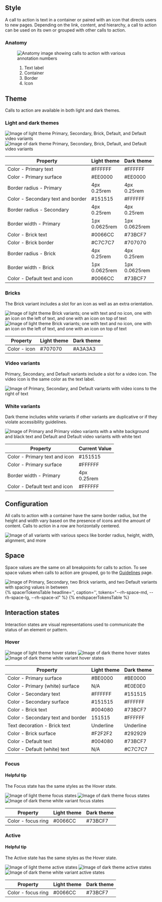 ## Style

A call to action is text in a container or paired with an icon that directs users to new pages. Depending on the link, content, and hierarchy, a call to action can be used on its own or grouped with other calls to action.

### Anatomy

<figure>
  <uxdot-example width-adjustment="738px">
    <img src="{{ '../cta-anatomy.png' | url }}" alt="Anatomy image showing calls to action with various annotation numbers">
  </uxdot-example>
  <figcaption>
    <ol>
      <li>Text label</li>
      <li>Container</li>
      <li>Border</li>
      <li>Icon</li>
    </ol>
  </figcaption>
</figure>

## Theme

Calls to action are available in both light and dark themes.

### Light and dark themes

<uxdot-example width-adjustment="664px">
  <img src="{{ '../cta-theme-light.png' | url }}" alt="Image of light theme Primary, Secondary, Brick, Default, and Default video variants">
</uxdot-example>

<uxdot-example color-palette="darkest" width-adjustment="664px">
  <img src="{{ '../cta-theme-dark.png' | url }}" alt="Image of dark theme Primary, Secondary, Brick, Default, and Default video variants">
</uxdot-example>

<rh-table>
  <table>
    <thead>
      <tr>
        <th scope="col" data-label="Property">Property</th>
        <th scope="col" data-label="Light theme">Light theme</th>
        <th scope="col" data-label="Dark theme">Dark theme</th>
      </tr>
    </thead>
    <tbody>
      <tr>
        <td data-label="Property">Color - Primary text</td>
        <td data-label="Light theme">#FFFFFF</td>
        <td data-label="Dark theme">#FFFFFF</td>
      </tr>
      <tr>
        <td data-label="Property">Color - Primary surface</td>
        <td data-label="Light theme">#EE0000</td>
        <td data-label="Dark theme">#EE0000</td>
      </tr>
      <tr>
        <td data-label="Property">Border radius - Primary</td>
        <td data-label="Light theme">4px<br>0.25rem</td>
        <td data-label="Dark theme">4px<br>0.25rem</td>
      </tr>
      <tr>
        <td data-label="Property">Color - Secondary text and border</td>
        <td data-label="Light theme">#151515</td>
        <td data-label="Dark theme">#FFFFFF</td>
      </tr>
      <tr>
        <td data-label="Property">Border radius - Secondary</td>
        <td data-label="Light theme">4px<br>0.25rem</td>
        <td data-label="Dark theme">4px<br>0.25rem</td>
      </tr>
      <tr>
        <td data-label="Property">Border width - Primary</td>
        <td data-label="Light theme">1px<br>0.0625rem</td>
        <td data-label="Dark theme">1px<br>0.0625rem</td>
      </tr>
      <tr>
        <td data-label="Property">Color - Brick text</td>
        <td data-label="Light theme">#0066CC</td>
        <td data-label="Dark theme">#73BCF7</td>
      </tr>
      <tr>
        <td data-label="Property">Color - Brick border</td>
        <td data-label="Light theme">#C7C7C7</td>
        <td data-label="Dark theme">#707070</td>
      </tr>
      <tr>
        <td data-label="Property">Border radius - Brick</td>
        <td data-label="Light theme">4px<br>0.25rem</td>
        <td data-label="Dark theme">4px<br>0.25rem</td>
      </tr>
      <tr>
        <td data-label="Property">Border width - Brick</td>
        <td data-label="Light theme">1px<br>0.0625rem</td>
        <td data-label="Dark theme">1px<br>0.0625rem</td>
      </tr>
      <tr>
        <td data-label="Property">Color - Default text and icon</td>
        <td data-label="Light theme">#0066CC</td>
        <td data-label="Dark theme">#73BCF7</td>
      </tr>
    </tbody>
  </table>
</rh-table>
    
### Bricks

The Brick variant includes a slot for an icon as well as an extra orientation.

<uxdot-example width-adjustment="396px">
  <img src="{{ '../cta-bricks-theme-light.png' | url }}" alt="Image of light theme Brick variants; one with text and no icon, one with an icon on the left of text, and one with an icon on top of text">
</uxdot-example>
  
<uxdot-example color-palette="darkest" width-adjustment="396px">
  <img src="{{ '../cta-bricks-theme-dark.png' | url }}" alt="Image of light theme Brick variants; one with text and no icon, one with an icon on the left of text, and one with an icon on top of text">
</uxdot-example>

<rh-table>
  <table>
    <thead>
      <tr>
        <th scope="col" data-label="Property">Property</th>
        <th scope="col" data-label="Light theme">Light theme</th>
        <th scope="col" data-label="Dark theme">Dark theme</th>
      </tr>
    </thead>
    <tbody>
      <tr>
        <td data-label="Property">Color - icon</td>
        <td data-label="Light theme">#707070</td>
        <td data-label="Dark theme">#A3A3A3</td>
      </tr>
    </tbody>  
  </table>
</rh-table>

### Video variants

Primary, Secondary, and Default variants include a slot for a video icon. The video icon is the same color as the text label.

<uxdot-example width-adjustment="612px">
  <img src="{{ '../cta-video-variants.png' | url }}" alt="Image of Primary, Secondary, and Default variants with video icons to the right of text">
</uxdot-example>

### White variants

Dark theme includes white variants if other variants are duplicative or if they violate accessibility guidelines.

<uxdot-example width-adjustment="523px">
  <img src="{{ '../cta-white-variants.png' | url }}" alt="Image of Primary and Primary video variants with a white background and black text and Default and Default video variants with white text">
</uxdot-example>

<rh-table>
  <table>
    <thead>
      <tr>
        <th scope="col" data-label="Property">Property</th>
        <th scope="col" data-label="Current Value">Current Value</th>
      </tr>
    </thead>
    <tbody>
      <tr>
        <td data-label="Property">Color - Primary text and icon</td>
        <td data-label="Current Value">#151515</td>
      </tr>
      <tr>
        <td data-label="Property">Color - Primary surface</td>
        <td data-label="Current Value">#FFFFFF</td>
      </tr>
      <tr>
        <td data-label="Property">Border width - Primary</td>
        <td data-label="Current Value">4px<br>0.25rem</td>
      </tr>
      <tr>
        <td data-label="Property">Color - Default text and icon</td>
        <td data-label="Current Value">#FFFFFF</td>
      </tr>
    </tbody>
  </table>
</rh-table>

## Configuration

All calls to action with a container have the same border radius, but the height and width vary based on the presence of icons and the amount of content. Calls to action in a row are horizontally centered.

<uxdot-example width-adjustment="721px">
  <img src="{{ '../cta-configuration.png' | url }}" alt="Image of all variants with various specs like border radius, height, width, alignment, and more">
</uxdot-example>

## Space

Space values are the same on all breakpoints for calls to action. To see space values when calls to action are grouped, go to the [Guidelines](/elements/call-to-action/guidelines/) page.

<uxdot-example width-adjustment="828px">
  <img src="{{ '../cta-space.png' | url }}" alt="Image of Primary, Secondary, two Brick variants, and two Default variants with spacing values in between">
</uxdot-example>

<rh-table>
  {% spacerTokensTable 
      headline='',
      caption='',
      tokens="--rh-space-md, --rh-space-lg, --rh-space-xl" %}
  {% endspacerTokensTable %}
</rh-table>

## Interaction states

Interaction states are visual representations used to communicate the status of an element or pattern.

### Hover

<uxdot-example width-adjustment="664px">
  <img src="{{ '../cta-interaction-state-hover-theme-light.png' | url }}" alt="Image of light theme hover states">
</uxdot-example>

<uxdot-example color-palette="darkest" width-adjustment="664px">
  <img src="{{ '../cta-interaction-state-hover-theme-dark.png' | url }}" alt="Image of dark theme hover states">
</uxdot-example>

<uxdot-example color-palette="darkest" width-adjustment="543px">
  <img src="{{ '../cta-interaction-state-hover-white-variants.png' | url }}" alt="Image of dark theme white variant hover states">
</uxdot-example>

<rh-table>
  <table>
    <thead>
      <tr>
        <th scope="col" data-label="Property">Property</th>
        <th scope="col" data-label="Light theme">Light theme</th>
        <th scope="col" data-label="Dark theme">Dark theme</th>
      </tr>
    </thead>
    <tbody>
      <tr>
        <td data-label="Property">Color - Primary surface</td>
        <td data-label="Light theme">#BE0000</td>
        <td data-label="Dark theme">#BE0000</td>
      </tr>
      <tr>
        <td data-label="Property">Color - Primary (white) surface</td>
        <td data-label="Light theme">N/A</td>
        <td data-label="Dark theme">#E0E0E0</td>
      </tr>
      <tr>
        <td data-label="Property">Color - Secondary text</td>
        <td data-label="Light theme">#FFFFFF</td>
        <td data-label="Dark theme">#151515</td>
      </tr>
      <tr>
        <td data-label="Property">Color - Secondary surface</td>
        <td data-label="Light theme">#151515</td>
        <td data-label="Dark theme">#FFFFFF</td>
      </tr>
      <tr>
        <td data-label="Property">Color - Brick text</td>
        <td data-label="Light theme">#004080</td>
        <td data-label="Dark theme">#73BCF7</td>
      </tr>
      <tr>
        <td data-label="Property">Color - Secondary text and border</td>
        <td data-label="Light theme">151515</td>
        <td data-label="Dark theme">#FFFFFF</td>
      </tr>
      <tr>
        <td data-label="Property">Text decoration - Brick text</td>
        <td data-label="Light theme">Underline</td>
        <td data-label="Dark theme">Underline</td>
      </tr>
      <tr>
        <td data-label="Property">Color - Brick surface</td>
        <td data-label="Light theme">#F2F2F2</td>
        <td data-label="Dark theme">#292929</td>
      </tr>
      <tr>
        <td data-label="Property">Color - Default text</td>
        <td data-label="Light theme">#004080</td>
        <td data-label="Dark theme">#73BCF7</td>
      </tr>
      <tr>
        <td data-label="Property">Color - Default (white) text</td>
        <td data-label="Light theme">N/A</td>
        <td data-label="Dark theme">#C7C7C7</td>
      </tr>
    </tbody>
  </table>
</rh-table>

### Focus

<rh-alert state="info">
  <h4 slot="header">Helpful tip</h4>
  <p>The Focus state has the same styles as the Hover state.</p>
</rh-alert>

<uxdot-example width-adjustment="668px">
  <img src="{{ '../cta-interaction-state-focus-theme-light.png' | url }}" alt="Image of light theme focus states">
</uxdot-example>

<uxdot-example color-palette="darkest" width-adjustment="668px">
  <img src="{{ '../cta-interaction-state-focus-theme-dark.png' | url }}" alt="Image of dark theme focus states">
</uxdot-example>

<uxdot-example color-palette="darkest" width-adjustment="543px">
  <img src="{{ '../cta-interaction-state-focus-white-variants.png' | url }}" alt="Image of dark theme white variant focus states">
</uxdot-example>

<rh-table>
  <table>
    <thead>
      <tr>
        <th scope="col" data-label="Property">Property</th>
        <th scope="col" data-label="Light theme">Light theme</th>
        <th scope="col" data-label="Dark theme">Dark theme</th>
      </tr>
    </thead>
    <tbody>
      <tr>
        <td data-label="Property">Color - focus ring</td>
        <td data-label="Light theme">#0066CC</td>
        <td data-label="Dark theme">#73BCF7</td>
      </tr>
    </tbody>
  </table>
</rh-table>

### Active

<rh-alert state="info">
  <h4 slot="header">Helpful tip</h4>
  <p>The Active state has the same styles as the Hover state.</p>
</rh-alert>

<uxdot-example width-adjustment="668px">
  <img src="{{ '../cta-interaction-state-active-theme-light.png' | url }}" alt="Image of light theme active states">
</uxdot-example>

<uxdot-example color-palette="darkest" width-adjustment="668px">
  <img src="{{ '../cta-interaction-state-active-theme-dark.png' | url }}" alt="Image of dark theme active states">
</uxdot-example>

<uxdot-example color-palette="darkest" width-adjustment="543px">
  <img src="{{ '../cta-interaction-state-active-white-variants.png' | url }}" alt="Image of dark theme white variant active states">
</uxdot-example>

<rh-table>
  <table>
    <thead>
      <tr>
        <th scope="col" data-label="Property">Property</th>
        <th scope="col" data-label="Light theme">Light theme</th>
        <th scope="col" data-label="Dark theme">Dark theme</th>
      </tr>
    </thead>
    <tbody>
      <tr>
        <td data-label="Property">Color - focus ring</td>
        <td data-label="Light theme">#0066CC</td>
        <td data-label="Dark theme">#73BCF7</td>
      </tr>
    </tbody>
  </table>
</rh-table>
